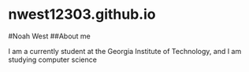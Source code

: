 # nwest12303.github.io

#Noah West
##About me

I am a currently student at the Georgia Institute of Technology, and I am studying computer science
